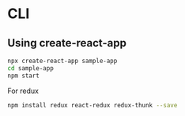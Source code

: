 # CLI

## Using create-react-app

```sh
npx create-react-app sample-app
cd sample-app
npm start
```

For redux

```sh
npm install redux react-redux redux-thunk --save
```